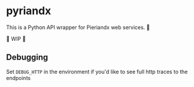 pyriandx
========================

This is a Python API wrapper for Pieriandx web services. :snake:

:construction: WIP :construction:

## Debugging 
Set `DEBUG_HTTP` in the environment if you'd like to see full http traces to the endpoints
